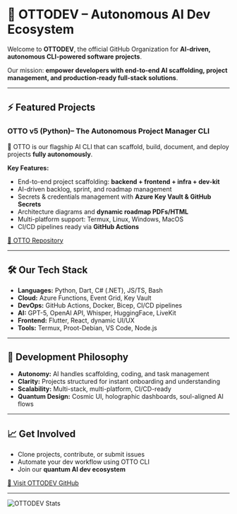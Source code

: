 # 🌌 OTTODEV – Autonomous AI Dev Ecosystem

Welcome to **OTTODEV**, the official GitHub Organization for **AI-driven, autonomous CLI-powered software projects**.  

Our mission: **empower developers with end-to-end AI scaffolding, project management, and production-ready full-stack solutions**.  

---

## ⚡ Featured Projects

### **OTTO v5 (Python)– The Autonomous Project Manager CLI**
🚀 OTTO is our flagship AI CLI that can scaffold, build, document, and deploy projects **fully autonomously**.  

**Key Features:**  
- End-to-end project scaffolding: **backend + frontend + infra + dev-kit**  
- AI-driven backlog, sprint, and roadmap management  
- Secrets & credentials management with **Azure Key Vault & GitHub Secrets**  
- Architecture diagrams and **dynamic roadmap PDFs/HTML**  
- Multi-platform support: Termux, Linux, Windows, MacOS  
- CI/CD pipelines ready via **GitHub Actions**  

[🔗 OTTO Repository](https://github.com/OTTODEV-CLIs/PyOTTO-v5-CLi)

---

## 🛠️ Our Tech Stack
- **Languages:** Python, Dart, C# (.NET), JS/TS, Bash  
- **Cloud:** Azure Functions, Event Grid, Key Vault  
- **DevOps:** GitHub Actions, Docker, Bicep, CI/CD pipelines  
- **AI:** GPT-5, OpenAI API, Whisper, HuggingFace, LiveKit  
- **Frontend:** Flutter, React, dynamic UI/UX  
- **Tools:** Termux, Proot-Debian, VS Code, Node.js  

---

## 🌠 Development Philosophy
- **Autonomy:** AI handles scaffolding, coding, and task management  
- **Clarity:** Projects structured for instant onboarding and understanding  
- **Scalability:** Multi-stack, multi-platform, CI/CD-ready  
- **Quantum Design:** Cosmic UI, holographic dashboards, soul-aligned AI flows  

---

## 📈 Get Involved
- Clone projects, contribute, or submit issues  
- Automate your dev workflow using OTTO CLI  
- Join our **quantum AI dev ecosystem**  

[🔗 Visit OTTODEV GitHub](https://github.com/OTTODEV-CLIs)

---

![OTTODEV Stats](https://github-readme-stats.vercel.app/api?org=OTTODEV-CLIs&theme=midnight-purple&count_private=true)
